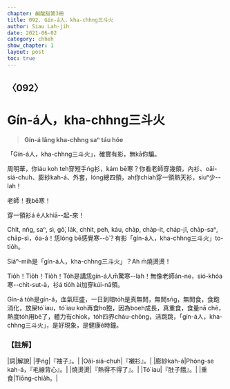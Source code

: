 ```yaml
---
chapter: 鹹酸甜第3冊
title: 092. Gín-á人，kha-chhng三斗火
author: Siau Lah-jih
date: 2021-06-02
category: chheh
show_chapter: 1
layout: post
toc: true
---
```


## 〈092〉
# Gín-á人，kha-chhng三斗火
> **Gín-á lâng kha-chhng saⁿ táu hóe**
 
「Gín-á人，kha-chhng三斗火」，確實有影，無kā你騙。

周明華，你iáu koh teh穿短手ńg衫，kám bē寒？你看老師穿幾領，內衫、oăi-siá-chuh、膨紗kah-á、外套，lóng總四領，ah你chiah穿一領熱天衫，siuⁿ少--lah！

老師！我bē寒！

穿一領衫á ê人khiā--起-來！

Chi̍t, nn̄g, saⁿ, sì, gō͘, la̍k, chhit, peh, káu, cha̍p, cha̍p-it, cha̍p-jī, cha̍p-saⁿ, cha̍p-sì，ŏa-á！恁lóng bē感覺寒--ò͘？有影「gín-á人，kha-chhng三斗火」to-tio̍h。

Siáⁿ-mih是「gín-á人，kha-chhng三斗火」？Ah m̄燒燙燙！

Tio̍h！Tio̍h！Tio̍h！To̍h是講恁gín-á人m̄驚寒--lah！無像老師án-ne，sió-khóa寒--chi̍t-sut-à，衫á tio̍h ài加穿kúi-nā領。

Gín-á to̍h是gín-á，血氣旺盛，一日到暗to̍h是真無閒，無閒sńg，無閒食，食飽消化，放屎tó͘ iau，tó͘ iau koh再食ho͘飽，因為boeh成長，真重食，食量nā chē，熱度to̍h用bē了，體力有chiok，to̍h四界cháu-chông，活跳跳，「gín-á人，kha-chhng三斗火」，是好現象，是健康ê時鐘。

 
### 【註解】

|詞|解說|
|手ńg|『袖子』。|
|Oăi-siá-chuh|『襯衫』。|
|膨紗kah-á|Phòng-se kah-á，『毛線背心』。|
|燒燙燙|『熱得不得了』。|
|Tó͘ iau|『肚子餓』。|
|重食|Tiōng-chia̍h。|
